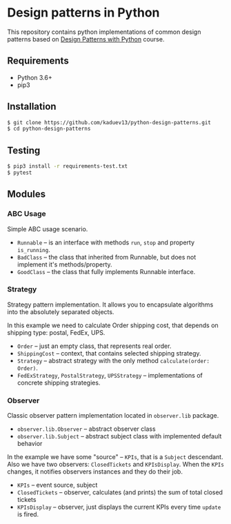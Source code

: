# Design patterns in Python

This repository contains python implementations of common design patterns based on
[Design Patterns with Python](https://app.pluralsight.com/library/courses/python-design-patterns) course.

## Requirements

* Python 3.6+
* pip3

## Installation

```bash
$ git clone https://github.com/kaduev13/python-design-patterns.git
$ cd python-design-patterns
```

## Testing

```bash
$ pip3 install -r requirements-test.txt
$ pytest
```

## Modules

### ABC Usage

Simple ABC usage scenario.
* `Runnable` – is an interface with methods `run`, `stop` and property `is_running`.
* `BadClass` – the class that inherited from Runnable, but does not implement it's methods/property.
* `GoodClass` – the class that fully implements Runnable interface.

### Strategy

Strategy pattern implementation. It allows you to encapsulate algorithms into the absolutely separated objects.

In this example we need to calculate Order shipping cost, that depends on shipping type: postal, FedEx, UPS.
* `Order` – just an empty class, that represents real order.
* `ShippingCost` – context, that contains selected shipping strategy.
* `Strategy` – abstract strategy with the only method `calculate(order: Order)`.
* `FedExStrategy`, `PostalStrategy`, `UPSStrategy` – implementations of concrete shipping strategies.

### Observer

Classic observer pattern implementation located in `observer.lib` package.
* `observer.lib.Observer` – abstract observer class
* `observer.lib.Subject` – abstract subject class with implemented default behavior 

In the example we have some "source" – `KPIs`, that is a `Subject` descendant. Also
we have two observers: `ClosedTickets` and `KPIsDisplay`. When the `KPIs` changes, it
notifies observers instances and they do their job.
* `KPIs` – event source, subject
* `ClosedTickets` – observer, calculates (and prints) the sum of total closed tickets
* `KPIsDisplay` – observer, just displays the current KPIs every time `update` is fired.
